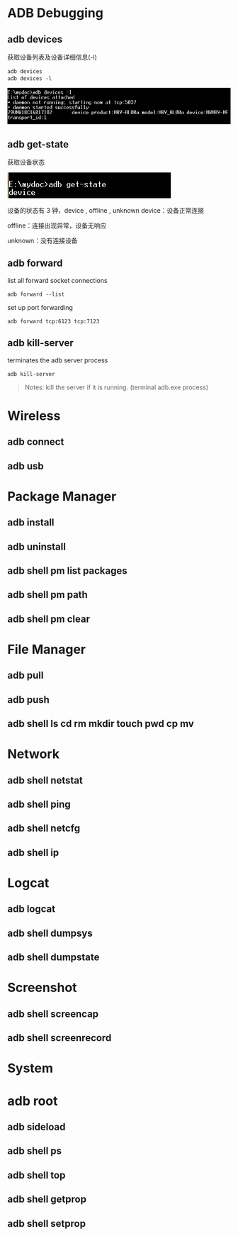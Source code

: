 # ADB Debugging #
## adb devices ##
获取设备列表及设备详细信息(-l)

    adb devices
	adb devices -l
![](..\images\app\adb1.png)
## adb get-state ##
获取设备状态

![](..\images\app\adb2.png)

设备的状态有 3 钟，device , offline , unknown
device：设备正常连接

offline：连接出现异常，设备无响应

unknown：没有连接设备

## adb forward ##

list all forward socket connections

    adb forward --list
set up port forwarding

    adb forward tcp:6123 tcp:7123
## adb kill-server ##
terminates the adb server process

    adb kill-server
> Notes: kill the server if it is running. (terminal adb.exe process)
# Wireless #
## adb connect ##
## adb usb ##
# Package Manager #
## adb install ##
## adb uninstall ##
## adb shell pm list packages ##
## adb shell pm path ##
## adb shell pm clear ##
# File Manager #
## adb pull ##
## adb push ##
## adb shell ls cd rm mkdir touch pwd cp mv ##
# Network #
## adb shell netstat ##
## adb shell ping ##
## adb shell netcfg ##
## adb shell ip ##
# Logcat #
## adb logcat ##
## adb shell dumpsys ##
## adb shell dumpstate ##
# Screenshot #
## adb shell screencap ##
## adb shell screenrecord ##
# System #
# adb root #
## adb sideload ##
## adb shell ps ##
## adb shell top ##
## adb shell getprop ##
## adb shell setprop ##